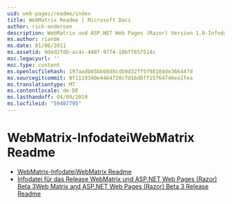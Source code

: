 ```yaml
---
uid: web-pages/readme/index
title: WebMatrix Readme | Microsoft Docs
author: rick-anderson
description: WebMatrix und ASP.NET Web Pages (Razor) Version 1.0-Infodatei
ms.author: riande
ms.date: 01/06/2011
ms.assetid: 9ded2fdb-ac4c-448f-9774-10bff657514c
msc.legacyurl: ''
msc.type: content
ms.openlocfilehash: 197aadb65bb68d8cdb9d32ff5f98104de366447d
ms.sourcegitcommit: 0f1119340e4464720cfd16d0ff15764746ea1fea
ms.translationtype: MT
ms.contentlocale: de-DE
ms.lasthandoff: 04/09/2019
ms.locfileid: "59407795"
---
```

# <a name="webmatrix-readme"></a><span data-ttu-id="8cbe3-103">WebMatrix-Infodatei</span><span class="sxs-lookup"><span data-stu-id="8cbe3-103">WebMatrix Readme</span></span>

- [<span data-ttu-id="8cbe3-104">WebMatrix-Infodatei</span><span class="sxs-lookup"><span data-stu-id="8cbe3-104">WebMatrix Readme</span></span>](overview.md)
- [<span data-ttu-id="8cbe3-105">Infodatei für das Release WebMatrix und ASP.NET Web Pages (Razor) Beta 3</span><span class="sxs-lookup"><span data-stu-id="8cbe3-105">Web Matrix and ASP.NET Web Pages (Razor) Beta 3 Release Readme</span></span>](beta3.md)
